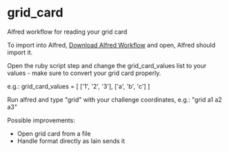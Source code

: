 grid_card
=========

Alfred workflow for reading your grid card


To import into Alfred, [Download Alfred Workflow](https://github.com/kimdbarnes/grid_card/blob/master/Grid%20Card.alfredworkflow?raw=true) and open, Alfred should import it.

Open the ruby script step and change the grid_card_values list to your values - make sure to convert your grid card properly.

e.g.:
grid_card_values = 
[
['1', '2', '3'],
['a', 'b', 'c']
]

Run alfred and type "grid" with your challenge coordinates, e.g.: "grid a1 a2 a3"

Possible improvements:
* Open grid card from a file
* Handle format directly as Iain sends it 
